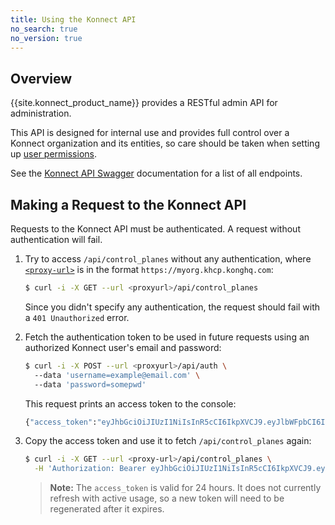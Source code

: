 ```yaml
---
title: Using the Konnect API
no_search: true
no_version: true
---
```

## Overview

{{site.konnect_product_name}} provides a RESTful admin API for administration.

This API is designed for internal use and provides full control over a Konnect
organization and its entities, so care should be taken when setting up
[user permissions](/konnect/reference/org-management/#role-definitions).

See the [Konnect API Swagger](https://khcp.konghq.com/docs) documentation for a
list of all endpoints.

## Making a Request to the Konnect API

Requests to the Konnect API must be authenticated. A request without
authentication will fail.

1. Try to access `/api/control_planes` without any authentication, where [`<proxy-url>`](/konnect/reference/proxy-traffic) is in the format
    `https://myorg.khcp.konghq.com`:

    ```sh
    $ curl -i -X GET --url <proxyurl>/api/control_planes
    ```

    Since you didn't specify any authentication, the request should fail with a
    `401 Unauthorized` error.

2. Fetch the authentication token to be used in future requests using an
authorized Konnect user's email and password:

    ```sh
    $ curl -i -X POST --url <proxyurl>/api/auth \  
      --data 'username=example@email.com' \   
      --data 'password=somepwd'
    ```

    This request prints an access token to the console:
    ```sh
    {"access_token":"eyJhbGciOiJIUzI1NiIsInR5cCI6IkpXVCJ9.eyJlbWFpbCI6InVzZXIxQGVtYWlsLmNvbSIsInN1YiI6ImZhNGVkOGFmLWE0NjEtNDdjNS05ODYwLTQyNTJkNTg5ZGQ5ZiIsIm9yZyI6eyJpZCI6ImMzMDBmMWIzLTEyYzQtNDI1ZS1iNzczLTYzZmY5NWM0ZGMwMSJ9LCJpYXQiOjE2MDEwNDIxNjQsImV4cCI6MTYwMTA0NTc2NH0.dC7g82ebZQFIA97hXtC1HnnOF-f0R76aO954FZrgB_0"}
    ```

3. Copy the access token and use it to fetch `/api/control_planes` again:

    ```sh
    $ curl -i -X GET --url <proxy-url>/api/control_planes \
      -H 'Authorization: Bearer eyJhbGciOiJIUzI1NiIsInR5cCI6IkpXVCJ9.eyJlbWFpbCI6InVzZXIxQGVtYWlsLmNvbSIsInN1YiI6ImZhNGVkOGFmLWE0NjEtNDdjNS05ODYwLTQyNTJkNTg5ZGQ5ZiIsIm9yZyI6eyJpZCI6ImMzMDBmMWIzLTEyYzQtNDI1ZS1iNzczLTYzZmY5NWM0ZGMwMSJ9LCJpYXQiOjE2MDEwNDIxNjQsImV4cCI6MTYwMTA0NTc2NH0.dC7g82ebZQFIA97hXtC1HnnOF-f0R76aO954FZrgB_0'{"data":[{"id": "221f2635-d7f8-467f-b487-a16bc319bbe2", "name":"khcp-kong-service" ...}]}
    ```
    > **Note:** The `access_token` is valid for 24 hours. It does not currently
    refresh with active usage, so a new token will need to be regenerated after it
    expires.
